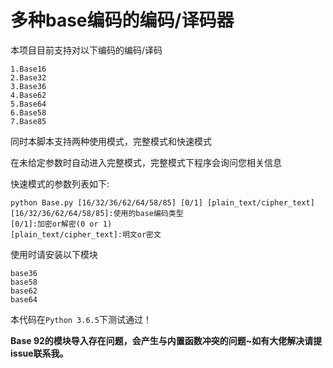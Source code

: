 # 多种base编码的编码/译码器

本项目目前支持对以下编码的编码/译码

```
1.Base16
2.Base32
3.Base36
4.Base62
5.Base64
6.Base58
7.Base85
```

同时本脚本支持两种使用模式，完整模式和快速模式

在未给定参数时自动进入完整模式，完整模式下程序会询问您相关信息

快速模式的参数列表如下:

```
python Base.py [16/32/36/62/64/58/85] [0/1] [plain_text/cipher_text]
[16/32/36/62/64/58/85]:使用的base编码类型
[0/1]:加密or解密(0 or 1)
[plain_text/cipher_text]:明文or密文
```

使用时请安装以下模块

```
base36
base58
base62
base64
```

本代码在`Python 3.6.5`下测试通过！

**Base 92的模块导入存在问题，会产生与内置函数冲突的问题~如有大佬解决请提issue联系我。**